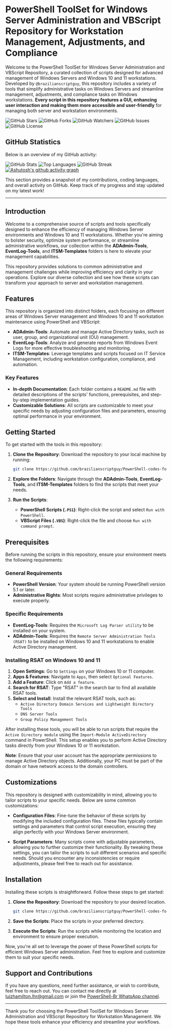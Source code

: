 # PowerShell ToolSet for Windows Server Administration and VBScript Repository for Workstation Management, Adjustments, and Compliance

Welcome to the PowerShell ToolSet for Windows Server Administration and VBScript Repository, a curated collection of scripts designed for advanced management of Windows Servers and Windows 10 and 11 workstations. Developed by `@brazilianscriptguy`, this repository includes a variety of tools that simplify administrative tasks on Windows Servers and streamline management, adjustments, and compliance tasks on Windows workstations. **Every script in this repository features a GUI, enhancing user interaction and making them more accessible and user-friendly** for managing both server and workstation environments.

![GitHub Stars](https://img.shields.io/github/stars/brazilianscriptguy/PowerShell-codes-for-Windows-Server-Administrators?style=social)
![GitHub Forks](https://img.shields.io/github/forks/brazilianscriptguy/PowerShell-codes-for-Windows-Server-Administrators?style=social)
![GitHub Watchers](https://img.shields.io/github/watchers/brazilianscriptguy/PowerShell-codes-for-Windows-Server-Administrators?style=social)
![GitHub Issues](https://img.shields.io/github/issues/brazilianscriptguy/PowerShell-codes-for-Windows-Server-Administrators)
![GitHub License](https://img.shields.io/github/license/brazilianscriptguy/PowerShell-codes-for-Windows-Server-Administrators)

## GitHub Statistics

Below is an overview of my GitHub activity:

![GitHub Stats](https://github-readme-stats.vercel.app/api?username=brazilianscriptguy&show_icons=true&theme=radical)
![Top Languages](https://github-readme-stats.vercel.app/api/top-langs/?username=brazilianscriptguy&layout=compact&theme=radical)
![GitHub Streak](https://github-readme-streak-stats.herokuapp.com/?user=brazilianscriptguy&theme=radical)
[![Ashutosh's github activity graph](https://github-readme-activity-graph.cyclic.app/graph?username=brazilianscriptguy&bg_color=0f2d3d&color=1cadfb&line=1cadfb&point=1cadfb&area=true&hide_border=true)](https://github.com/ashutosh00710/github-readme-activity-graph)


This section provides a snapshot of my contributions, coding languages, and overall activity on GitHub. Keep track of my progress and stay updated on my latest work!

---

## Introduction

Welcome to a comprehensive source of scripts and tools specifically designed to enhance the efficiency of managing Windows Server environments and Windows 10 and 11 workstations. Whether you're aiming to bolster security, optimize system performance, or streamline administrative workflows, our collection within the **ADAdmin-Tools**, **EventLog-Tools**, and **ITSM-Templates** folders is here to elevate your management capabilities.

This repository provides solutions to common administrative and management challenges while improving efficiency and clarity in your operations. Explore our diverse collection and see how these scripts can transform your approach to server and workstation management.

## Features

This repository is organized into distinct folders, each focusing on different areas of Windows Server management and Windows 10 and 11 workstation maintenance using PowerShell and VBScript:

- **ADAdmin-Tools**: Automate and manage Active Directory tasks, such as user, group, and organizational unit (OU) management.
- **EventLog-Tools**: Analyze and generate reports from Windows Event Logs for more effective troubleshooting and monitoring.
- **ITSM-Templates**: Leverage templates and scripts focused on IT Service Management, including workstation configuration, compliance, and automation.

### Key Features

- **In-depth Documentation**: Each folder contains a `README.md` file with detailed descriptions of the scripts' functions, prerequisites, and step-by-step implementation guides.
- **Customizable Solutions**: All scripts are customizable to meet your specific needs by adjusting configuration files and parameters, ensuring optimal performance in your environment.

## Getting Started

To get started with the tools in this repository:

1. **Clone the Repository**: Download the repository to your local machine by running:
   ```bash
   git clone https://github.com/brazilianscriptguy/PowerShell-codes-for-Windows-Server-Administrators.git
   ```

2. **Explore the Folders**: Navigate through the **ADAdmin-Tools**, **EventLog-Tools**, and **ITSM-Templates** folders to find the scripts that meet your needs.

3. **Run the Scripts**:
   - **PowerShell Scripts (`.PS1`)**: Right-click the script and select `Run with PowerShell`.
   - **VBScript Files (`.VBS`)**: Right-click the file and choose `Run with command prompt`.

## Prerequisites

Before running the scripts in this repository, ensure your environment meets the following requirements:

### General Requirements

- **PowerShell Version**: Your system should be running PowerShell version 5.1 or later.
- **Administrative Rights**: Most scripts require administrative privileges to execute properly.

### Specific Requirements

- **EventLog-Tools**: Requires the `Microsoft Log Parser utility` to be installed on your system.
- **ADAdmin-Tools**: Requires the `Remote Server Administration Tools (RSAT)` to be installed on Windows 10 and 11 workstations to enable Active Directory management.

### Installing RSAT on Windows 10 and 11

1. **Open Settings**: Go to `Settings` on your Windows 10 or 11 computer.
2. **Apps & Features**: Navigate to `Apps`, then select `Optional Features`.
3. **Add a Feature**: Click on `Add a feature`.
4. **Search for RSAT**: Type "RSAT" in the search bar to find all available RSAT tools.
5. **Select and Install**: Install the relevant RSAT tools, such as:
   - `Active Directory Domain Services and Lightweight Directory Tools`
   - `DNS Server Tools`
   - `Group Policy Management Tools`

After installing these tools, you will be able to run scripts that require the `Active Directory module` using the `Import-Module ActiveDirectory` command in PowerShell. This setup enables you to perform Active Directory tasks directly from your Windows 10 or 11 workstation.

**Note**: Ensure that your user account has the appropriate permissions to manage Active Directory objects. Additionally, your PC must be part of the domain or have network access to the domain controllers.

## Customizations

This repository is designed with customizability in mind, allowing you to tailor scripts to your specific needs. Below are some common customizations:

- **Configuration Files**: Fine-tune the behavior of these scripts by modifying the included configuration files. These files typically contain settings and parameters that control script execution, ensuring they align perfectly with your Windows Server environment.

- **Script Parameters**: Many scripts come with adjustable parameters, allowing you to further customize their functionality. By tweaking these settings, you can tailor the scripts to suit different scenarios and specific needs. Should you encounter any inconsistencies or require adjustments, please feel free to reach out for assistance.

## Installation

Installing these scripts is straightforward. Follow these steps to get started:

1. **Clone the Repository**: Download the repository to your desired location.
   ```bash
   git clone https://github.com/brazilianscriptguy/PowerShell-codes-for-Windows-Server-Administrators.git
   ```

2. **Save the Scripts**: Place the scripts in your preferred directory.

3. **Execute the Scripts**: Run the scripts while monitoring the location and environment to ensure proper execution.

Now, you're all set to leverage the power of these PowerShell scripts for efficient Windows Server administration. Feel free to explore and customize them to suit your specific needs.

## Support and Contributions

If you have any questions, need further assistance, or wish to contribute, feel free to reach out. You can contact me directly at luizhamilton.lhr@gmail.com or join the [PowerShell-Br WhatsApp channel](https://whatsapp.com/channel/0029VaEgqC50G0XZV1k4Mb1c).

---

Thank you for choosing the PowerShell ToolSet for Windows Server Administration and VBScript Repository for Workstation Management. We hope these tools enhance your efficiency and streamline your workflows.
